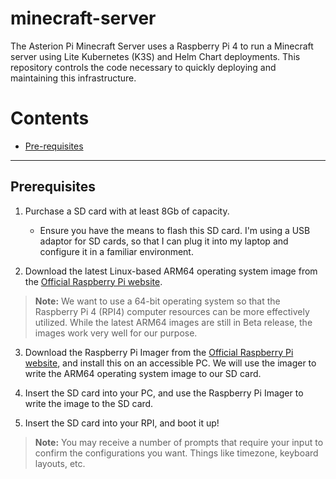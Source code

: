 # minecraft-server
The Asterion Pi Minecraft Server uses a Raspberry Pi 4 to run a Minecraft server using Lite Kubernetes (K3S) and Helm Chart deployments. This repository controls the code necessary to quickly deploying and maintaining this infrastructure.

# Contents
- [Pre-requisites](#prereqs)

<hr>

## Prerequisites <a name='prereqs'></a>

1. Purchase a SD card with at least 8Gb of capacity. 

    - Ensure you have the means to flash this SD card. I'm using a USB adaptor for SD cards, so that I can plug it into my laptop and configure it in a familiar environment.

2. Download the latest Linux-based ARM64 operating system image from the [Official Raspberry Pi website](https://downloads.raspberrypi.org/raspios_arm64/images/raspios_arm64-2021-11-08/).

>**Note:** We want to use a 64-bit operating system so that the Raspberry Pi 4 (RPI4) computer resources can be more effectively utilized. While the latest ARM64 images are still in Beta release, the images work very well for our purpose. 

3. Download the Raspberry Pi Imager from the [Official Raspberry Pi website](https://www.raspberrypi.com/software/), and install this on an accessible PC. We will use the imager to write the ARM64 operating system image to our SD card.

4. Insert the SD card into your PC, and use the Raspberry Pi Imager to write the image to the SD card.

5. Insert the SD card into your RPI, and boot it up!

>**Note:** You may receive a number of prompts that require your input to confirm the configurations you want. Things like timezone, keyboard layouts, etc.

